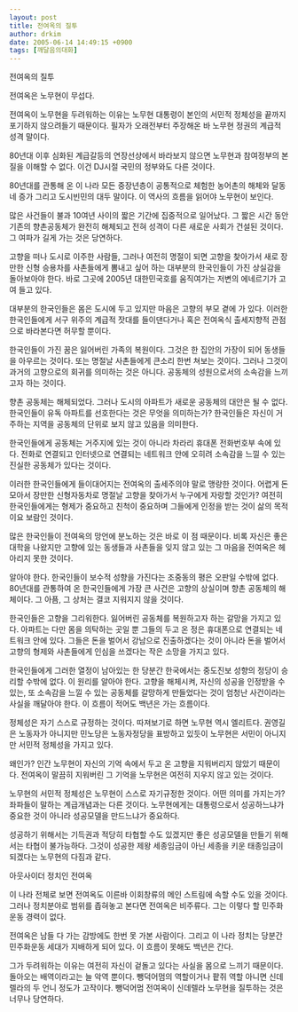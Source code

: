```yaml
---
layout: post
title: 전여옥의 질투
author: drkim
date: 2005-06-14 14:49:15 +0900
tags: [깨달음의대화]
---
```

전여옥의 질투
  
전여옥은 노무현이 무섭다.
  

  
전여옥이 노무현을 두려워하는 이유는 노무현 대통령이 본인의 서민적 정체성을 끝까지 포기하지 않으려들기 때문이다. 필자가 오래전부터 주장해온 바 노무현 정권의 계급적 성격 말이다.
  

  
80년대 이후 심화된 계급갈등의 연장선상에서 바라보지 않으면 노무현과 참여정부의 본질을 이해할 수 없다. 이건 DJ시절 국민의 정부와도 다른 것이다.
  

  
80년대를 관통해 온 이 나라 모든 중장년층이 공통적으로 체험한 농어촌의 해체와 달동네 증가 그리고 도시빈민의 대두 말이다. 이 역사의 흐름을 읽어야 노무현이 보인다.
  

  
많은 사건들이 불과 10여년 사이의 짧은 기간에 집중적으로 일어났다. 그 짧은 시간 동안 기존의 향촌공동체가 완전히 해체되고 전혀 성격이 다른 새로운 사회가 건설된 것이다. 그 여파가 길게 가는 것은 당연하다.
  

  
고향을 떠나 도시로 이주한 사람들, 그러나 여전히 명절이 되면 고향을 찾아가서 새로 장만한 신형 승용차를 사촌들에게 뽐내고 싶어 하는 대부분의 한국인들이 가진 상실감을 돌아보아야 한다. 바로 그곳에 2005년 대한민국호를 움직여가는 저변의 에네르기가 고여 들고 있다.
  

  
대부분의 한국인들은 몸은 도시에 두고 있지만 마음은 고향의 부모 곁에 가 있다. 이러한 한국인들에게 서구 위주의 계급적 잣대를 들이댄다거나 혹은 전여옥식 출세지향적 관점으로 바라본다면 허무할 뿐이다.
  

  
한국인들이 가진 꿈은 잃어버린 가족의 복원이다. 그것은 한 집안의 가장이 되어 동생들을 아우르는 것이다. 또는 명절날 사촌들에게 큰소리 한번 쳐보는 것이다. 그러나 그것이 과거의 고향으로의 회귀를 의미하는 것은 아니다. 공동체의 성원으로서의 소속감을 느끼고자 하는 것이다.
  

  
향촌 공동체는 해체되었다. 그러나 도시의 아파트가 새로운 공동체의 대안은 될 수 없다. 한국인들이 유독 아파트를 선호한다는 것은 무엇을 의미하는가? 한국인들은 자신이 거주하는 지역을 공동체의 단위로 보지 않고 있음을 의미한다.
  

  
한국인들에게 공동체는 거주지에 있는 것이 아니라 차라리 휴대폰 전화번호부 속에 있다. 전화로 연결되고 인터넷으로 연결되는 네트워크 안에 오히려 소속감을 느낄 수 있는 진실한 공동체가 있다는 것이다.
  

  
이러한 한국인들에게 들이대어지는 전여옥의 출세주의야 말로 맹랑한 것이다. 어렵게 돈 모아서 장만한 신형자동차로 명절날 고향을 찾아가서 누구에게 자랑할 것인가? 여전히 한국인들에게는 형제가 중요하고 친척이 중요하며 그들에게 인정을 받는 것이 삶의 목적이요 보람인 것이다.
  

  
많은 한국인들이 전여옥의 망언에 분노하는 것은 바로 이 점 때문이다. 비록 자신은 좋은 대학을 나왔지만 고향에 있는 동생들과 사촌들을 잊지 않고 있는 그 마음을 전여옥은 헤아리지 못한 것이다.
  

  
알아야 한다. 한국인들이 보수적 성향을 가진다는 조중동의 평은 오판일 수밖에 없다. 80년대를 관통하여 온 한국인들에게 가장 큰 사건은 고향의 상실이며 향촌 공동체의 해체이다. 그 아픔, 그 상처는 결코 지워지지 않을 것이다.
  

  
한국인들은 고향을 그리워한다. 잃어버린 공동체를 복원하고자 하는 갈망을 가지고 있다. 아파트는 다만 몸을 의탁하는 곳일 뿐 그들의 두고 온 정은 휴대폰으로 연결되는 네트워크 안에 있다. 그들은 돈을 벌어서 강남으로 진출하겠다는 것이 아니라 돈을 벌어서 고향의 형제와 사촌들에게 인심을 쓰겠다는 작은 소망을 가지고 있다.
  

  
한국인들에게 그러한 열정이 남아있는 한 당분간 한국에서는 중도진보 성향의 정당이 승리할 수밖에 없다. 이 원리를 알아야 한다. 고향을 해체시켜, 자신의 성공을 인정받을 수 있는, 또 소속감을 느낄 수 있는 공동체를 갈망하게 만들었다는 것이 엄청난 사건이라는 사실을 깨달아야 한다. 이 흐름이 적어도 백년은 가는 흐름이다.
  

  
정체성은 자기 스스로 규정하는 것이다. 따져보기로 하면 노무현 역시 엘리트다. 권영길은 노동자가 아니지만 민노당은 노동자정당을 표방하고 있듯이 노무현은 서민이 아니지만 서민적 정체성을 가지고 있다.
  

  
왜인가? 인간 노무현이 자신의 기억 속에서 두고 온 고향을 지워버리지 않았기 때문이다. 전여옥이 말끔히 지워버린 그 기억을 노무현은 여전히 지우지 않고 있는 것이다.
  

  
노무현의 서민적 정체성은 노무현이 스스로 자기규정한 것이다. 어떤 의미를 가지는가? 좌파들이 말하는 계급개념과는 다른 것이다. 노무현에게는 대통령으로서 성공하느냐가 중요한 것이 아니라 성공모델을 만드느냐가 중요하다.
  

  
성공하기 위해서는 기득권과 적당히 타협할 수도 있겠지만 좋은 성공모델을 만들기 위해서는 타협이 불가능하다. 그것이 성공한 제왕 세종임금이 아닌 세종을 키운 태종임금이 되겠다는 노무현의 다짐과 같다.
  

  
아웃사이더 정치인 전여옥
  
이 나라 전체로 보면 전여옥도 이른바 이회창류의 메인 스트림에 속할 수도 있을 것이다. 그러나 정치분야로 범위를 좁혀놓고 본다면 전여옥은 비주류다. 그는 이렇다 할 민주화 운동 경력이 없다.
  

  
전여옥은 남들 다 가는 감방에도 한번 못 가본 사람이다. 그리고 이 나라 정치는 당분간 민주화운동 세대가 지배하게 되어 있다. 이 흐름이 못해도 백년은 간다.
  

  
그가 두려워하는 이유는 여전히 자신이 겉돌고 있다는 사실을 몸으로 느끼기 때문이다. 돌아오는 배역이라고는 늘 악역 뿐이다. 뺑덕어멈의 역할이거나 팥쥐 역할 아니면 신데렐라의 두 언니 정도가 고작이다. 뺑덕어멈 전여옥이 신데렐라 노무현을 질투하는 것은 너무나 당연하다.